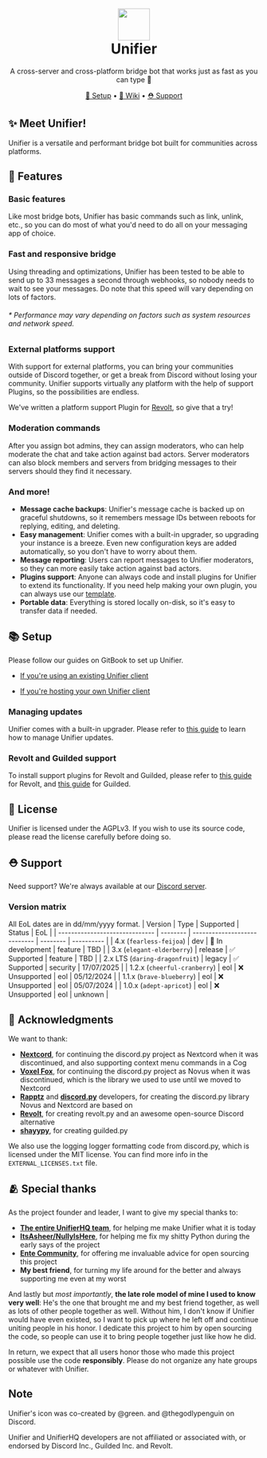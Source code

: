 <h1 align=center>
  <img width=64 src=https://github.com/UnifierHQ/unifier/assets/41323182/3065245a-28b6-4410-9b07-8b940f4796ae><br>
Unifier</h1>
<p align=center>A cross-server and cross-platform bridge bot that works just as fast as you can type 🚀</p>
<p align=center><a href='#-setup'>🔧 Setup</a> •
  <a href='https://wiki.unifierhq.org'>📘 Wiki</a> • <a href='#%EF%B8%8F-support'>⛑️ Support</a></sub>

## ✨ Meet Unifier!
Unifier is a versatile and performant bridge bot built for communities across platforms.

## 🎨 Features
### Basic features
Like most bridge bots, Unifier has basic commands such as link, unlink, etc., so you can do most of what you'd need to do 
all on your messaging app of choice.

### Fast and responsive bridge
Using threading and optimizations, Unifier has been tested to be able to send up to 33 messages a second through webhooks, so 
nobody needs to wait to see your messages. Do note that this speed will vary depending on lots of factors.
###### * Performance may vary depending on factors such as system resources and network speed.

### External platforms support
With support for external platforms, you can bring your communities outside of Discord together, or get a break from Discord 
without losing your community. Unifier supports virtually any platform with the help of support Plugins, so the possibilities
are endless.

We've written a platform support Plugin for [Revolt](https://github.com/UnifierHQ/unifier-revolt), so give that a try!

### Moderation commands
After you assign bot admins, they can assign moderators, who can help moderate the chat and take action against bad actors. 
Server moderators can also block members and servers from bridging messages to their servers should they find it necessary.

### And more!
- **Message cache backups**: Unifier's message cache is backed up on graceful shutdowns, so it remembers message IDs between
  reboots for replying, editing, and deleting.
- **Easy management**: Unifier comes with a built-in upgrader, so upgrading your instance is a breeze. Even new configuration
  keys are added automatically, so you don't have to worry about them.
- **Message reporting**: Users can report messages to Unifier moderators, so they can more easily take action against bad
  actors.
- **Plugins support**: Anyone can always code and install plugins for Unifier to extend its functionality. If you need help
  making your own plugin, you can always use our [template](https://github.com/UnifierHQ/unifier-plugin).
- **Portable data**: Everything is stored locally on-disk, so it's easy to transfer data if needed.

## 📚 Setup
Please follow our guides on GitBook to set up Unifier.

- [If you're using an existing Unifier client](https://wiki.unifierhq.org/setup/getting-started)

- [If you're hosting your own Unifier client](https://wiki.unifierhq.org/setup-selfhosted/getting-started)

### Managing updates
Unifier comes with a built-in upgrader. Please refer to [this 
guide](https://wiki.unifierhq.org/setup-selfhosted/upgrading-unifier) to learn how to manage Unifier updates.

### Revolt and Guilded support
To install support plugins for Revolt and Guilded, please refer to [this 
guide](https://wiki.unifierhq.org/setup-selfhosted/getting-started/unifier#installing-revolt-support) for Revolt, and
[this guide](https://wiki.unifierhq.org/setup-selfhosted/getting-started/unifier#installing-guilded-support) for Guilded.

## 📜 License
Unifier is licensed under the AGPLv3. If you wish to use its source code, please read the license carefully before doing so.

## ⛑️ Support
Need support? We're always available at our [Discord server](https://discord.unifierhq.org).

### Version matrix
All EoL dates are in dd/mm/yyyy format.
| Version                        | Type     | Supported                    | Status   | EoL        |
| ------------------------------ | -------- | ---------------------------- | -------- | ---------- |
| 4.x (`fearless-feijoa`)        | dev      | :wrench: In development      | feature  | TBD        |
| 3.x (`elegant-elderberry`)     | release  | :white_check_mark: Supported | feature  | TBD        |
| 2.x LTS (`daring-dragonfruit`) | legacy   | :white_check_mark: Supported | security | 17/07/2025 |
| 1.2.x (`cheerful-cranberry`)   | eol      | :x: Unsupported              | eol      | 05/12/2024 |
| 1.1.x (`brave-blueberry`)      | eol      | :x: Unsupported              | eol      | 05/07/2024 |
| 1.0.x (`adept-apricot`)        | eol      | :x: Unsupported              | eol      | unknown    |

## 🙏 Acknowledgments
We want to thank:
- [**Nextcord**](https://github.com/nextcord), for continuing the discord.py project as Nextcord when it was discontinued, and also
  supporting context menu commands in a Cog
- [**Voxel Fox**](https://github.com/Voxel-Fox-Ltd), for continuing the discord.py project as Novus when it was discontinued, which
  is the library we used to use until we moved to Nextcord
- [**Rapptz**](https://github.com/Rapptz) and [**discord.py**](https://github.com/Rapptz/discord.py) developers, for creating the
  discord.py library Novus and Nextcord are based on
- [**Revolt**](https://github.com/revoltchat), for creating revolt.py and an awesome open-source Discord alternative
- [**shayypy**](https://github.com/shayypy), for creating guilded.py

We also use the logging logger formatting code from discord.py, which is licensed under the MIT license. You can find more info in 
the `EXTERNAL_LICENSES.txt` file.

## 🫂 Special thanks
As the project founder and leader, I want to give my special thanks to:
- [**The entire UnifierHQ team**](https://github.com/UnifierHQ), for helping me make Unifier what it is today
- [**ItsAsheer/NullyIsHere**](https://github.com/NullyIsHere), for helping me fix my shitty Python during the early says of the
  project
- [**Ente Community**](https://github.com/ente-io), for offering me invaluable advice for open sourcing this project
- **My best friend**, for turning my life around for the better and always supporting me even at my worst

And lastly but *most importantly*, **the late role model of mine I used to know very well**: He's the one that brought me and my 
best friend together, as well as lots of other people together as well. Without him, I don't know if Unifier would have even existed, 
so I want to pick up where he left off and continue uniting people in his honor. I dedicate this project to him by open sourcing the 
code, so people can use it to bring people together just like how he did.

In return, we expect that all users honor those who made this project possible use the code **responsibly**. Please do not organize 
any hate groups or whatever with Unifier.

## Note
Unifier's icon was co-created by @green. and @thegodlypenguin on Discord.

Unifier and UnifierHQ developers are not affiliated or associated with, or endorsed by Discord Inc., Guilded Inc. and Revolt.
